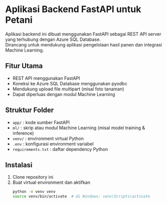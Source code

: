 # Aplikasi Backend FastAPI untuk Petani

Aplikasi backend ini dibuat menggunakan FastAPI sebagai REST API server yang terhubung dengan Azure SQL Database.  
Dirancang untuk mendukung aplikasi pengelolaan hasil panen dan integrasi Machine Learning.

## Fitur Utama
- REST API menggunakan FastAPI  
- Koneksi ke Azure SQL Database menggunakan pyodbc  
- Mendukung upload file multipart (misal foto tanaman)  
- Dapat diperluas dengan modul Machine Learning  

## Struktur Folder
- `app/` : kode sumber FastAPI  
- `ml/` : skrip atau modul Machine Learning (misal model training & inference)  
- `venv/` : environment virtual Python  
- `.env` : konfigurasi environment variabel  
- `requirements.txt` : daftar dependency Python  

## Instalasi

1. Clone repository ini  
2. Buat virtual environment dan aktifkan  
   ```bash
   python -m venv venv
   source venv/bin/activate  # di Windows: venv\Scripts\activate
